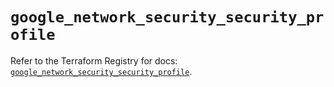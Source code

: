 # `google_network_security_security_profile`

Refer to the Terraform Registry for docs: [`google_network_security_security_profile`](https://registry.terraform.io/providers/hashicorp/google-beta/5.22.0/docs/resources/google_network_security_security_profile).
